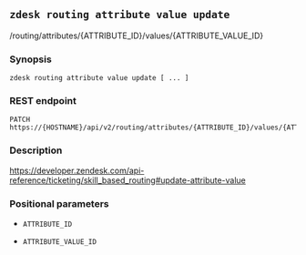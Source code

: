 ## `zdesk routing attribute value update`

/routing/attributes/{ATTRIBUTE_ID}/values/{ATTRIBUTE_VALUE_ID}

### Synopsis

    zdesk routing attribute value update [ ... ]

### REST endpoint

    PATCH https://{HOSTNAME}/api/v2/routing/attributes/{ATTRIBUTE_ID}/values/{ATTRIBUTE_VALUE_ID}

### Description

https://developer.zendesk.com/api-reference/ticketing/skill_based_routing#update-attribute-value

### Positional parameters

* `ATTRIBUTE_ID`

* `ATTRIBUTE_VALUE_ID`

